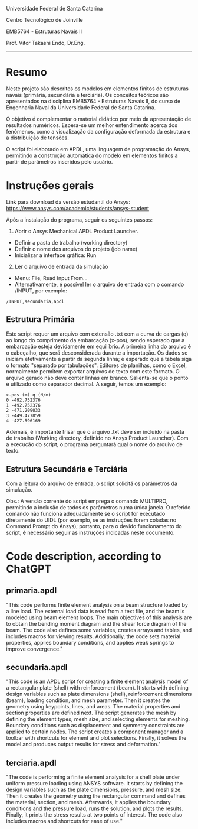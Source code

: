 Universidade Federal de Santa Catarina

Centro Tecnológico de Joinville

EMB5764 - Estruturas Navais II

Prof. Vitor Takashi Endo, Dr.Eng.

---

# Resumo

<!-- Contexto -->
Neste projeto são descritos os modelos em elementos finitos de estruturas navais (primária, secundária e terciária).
Os conceitos teóricos são apresentados na disciplina EMB5764 - Estruturas Navais II, do curso de Engenharia Naval da Universidade Federal de Santa Catarina.

<!-- Objetivo -->
O objetivo é complementar o material didático por meio da apresentação de resultados numéricos.
Espera-se um melhor entendimento acerca dos fenômenos, como a visualização da configuração deformada da estrutura e a distribuição de tensões.

<!-- Script em APDL: parametrização do modelo -->
O script foi elaborado em APDL, uma linguagem de programação do Ansys, permitindo a construção automática do modelo em elementos finitos a partir de parâmetros inseridos pelo usuário.

# Instruções gerais

Link para download da versão estudantil do Ansys: 
https://www.ansys.com/academic/students/ansys-student

Após a instalação do programa, seguir os seguintes passos:
1. Abrir o Ansys Mechanical APDL Product Launcher.
- Definir a pasta de trabalho (working directory)
- Definir o nome dos arquivos do projeto (job name)
- Inicializar a interface gráfica: Run
2. Ler o arquivo de entrada da simulação
- Menu: File, Read Input From...
- Alternativamente, é possível ler o arquivo de entrada com o comando /INPUT, por exemplo:

```
/INPUT,secundaria,apdl  
```

## Estrutura Primária 

Este script requer um arquivo com extensão .txt com a curva de cargas (q) ao longo do comprimento da embarcação (x-pos), sendo esperado que a embarcação esteja devidamente em equilíbrio.
A primeira linha do arquivo é o cabeçalho, que será desconsiderada durante a importação.
Os dados se iniciam efetivamente a partir da segunda linha; é esperado que a tabela siga o formato "separado por tabulações".
Editores de planilhas, como o Excel, normalmente permitem exportar arquivos de texto com este formato.
O arquivo gerado não deve conter linhas em branco.
Salienta-se que o ponto é utilizado como separador decimal.
A seguir, temos um exemplo:
```
x-pos (m) q (N/m)
0 -492.752376
1 -492.752376
2 -471.209033
3 -449.477859
4 -427.596169
```
<!-- apresentação da tabela -->
<!-- | x-pos (m) | q (N/m)     |
| ------ | ---------- |
| 0	     |-492.752376 |
| 1	     |-492.752376 |
| 2	     |-471.209033 |
| 3	     |-449.477859 |
| 4	     |-427.596169 | -->

Ademais, é importante frisar que o arquivo .txt deve ser incluído na pasta de trabalho (Working directory, definido no Ansys Product Launcher).
Com a execução do script, o programa perguntará qual o nome do arquivo de texto.

## Estrutura Secundária e Terciária

Com a leitura do arquivo de entrada, o script solicitá os parâmetros da simulação.

Obs.: A versão corrente do script emprega o comando MULTIPRO, permitindo a inclusão de todos os parâmetros numa única janela.
O referido comando não funciona adequadamente se o script for executado diretamente do UIDL (por exemplo, se as instruções forem coladas no Command Prompt do Ansys); portanto, para o devido funcionamento do script, é necessário seguir as instruções indicadas neste documento.

# Code description, according to ChatGPT

## primaria.apdl

"This code performs finite element analysis on a beam structure loaded by a line load.
The external load data is read from a text file, and the beam is modeled using beam element loops. 
The main objectives of this analysis are to obtain the bending moment diagram and the shear force diagram of the beam. 
The code also defines some variables, creates arrays and tables, and includes macros for viewing results. 
Additionally, the code sets material properties, applies boundary conditions, and applies weak springs to improve convergence."

## secundaria.apdl

"This code is an APDL script for creating a finite element analysis model of a rectangular plate (shell) with reinforcement (beam).
It starts with defining design variables such as plate dimensions (shell), reinforcement dimensions (beam), loading condition, and mesh parameter. 
Then it creates the geometry using keypoints, lines, and areas.
The material properties and section properties are defined next. 
The script generates the mesh by defining the element types, mesh size, and selecting elements for meshing.
Boundary conditions such as displacement and symmetry constraints are applied to certain nodes.
The script creates a component manager and a toolbar with shortcuts for element and plot selections. 
Finally, it solves the model and produces output results for stress and deformation."

## terciaria.apdl

"The code is performing a finite element analysis for a shell plate under uniform pressure loading using ANSYS software. 
It starts by defining the design variables such as the plate dimensions, pressure, and mesh size. 
Then it creates the geometry using the rectangular command and defines the material, section, and mesh. 
Afterwards, it applies the boundary conditions and the pressure load, runs the solution, and plots the results. 
Finally, it prints the stress results at two points of interest. 
The code also includes macros and shortcuts for ease of use."